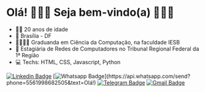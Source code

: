 # Olá! 🙋🏻‍♀️ Seja bem-vindo(a) 👩🏻‍💻


- 👩🏻 20 anos de idade
- 📍 Brasília - DF
- 👩🏻‍🎓📘 Graduanda em Ciência da Computação, na faculdade IESB
- 💼 Estagiária de Redes de Computadores no Tribunal Regional Federal da 1ª Região
- 💻 Techs: HTML, CSS, Javascript, Python


[![Linkedin Badge](https://img.shields.io/badge/-LinkedIn-blue?style=flat-square&logo=Linkedin&logoColor=white&link=https://www.linkedin.com/in/victorialuisatl/)](https://www.linkedin.com/in/victorialuisatl/)
[![Whatsapp Badge](https://img.shields.io/badge/-Whatsapp-4CA143?style=flat-square&labelColor=4CA143&logo=whatsapp&logoColor=white&link=https://api.whatsapp.com/send?phone=5561998682505&text=Olá!)](https://api.whatsapp.com/send?phone=5561998682505&text=Olá!)
[![Telegram Badge](https://img.shields.io/badge/-Telegram-1ca0f1?style=flat-square&labelColor=1ca0f1&logo=telegram&logoColor=white&link=https://t.me/victorialuisatl)](https://t.me/victorialuisatl)
[![Gmail Badge](https://img.shields.io/badge/-Gmail-c14438?style=flat-square&logo=Gmail&logoColor=white&link=mailto:victorialuisatl@gmail.com)](mailto:victorialuisatl@gmail.com)
